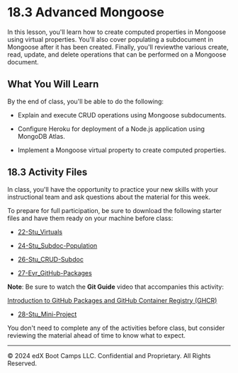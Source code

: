 # 18.3 Advanced Mongoose
In this lesson, you'll learn how to create computed properties in Mongoose using virtual properties. You'll also cover populating a subdocument in Mongoose after it has been created. Finally, you'll reviewthe various create, read, update, and delete operations that can be performed on a Mongoose document.

## What You Will Learn
By the end of class, you'll be able to do the following:

* Explain and execute CRUD operations using Mongoose subdocuments.

* Configure Heroku for deployment of a Node.js application using MongoDB Atlas.

* Implement a Mongoose virtual property to create computed properties.

## 18.3 Activity Files
In class, you'll have the opportunity to practice your new skills with your instructional team and ask questions about the material for this week.

To prepare for full participation, be sure to download the following starter files and have them ready on your machine before class:

* [22-Stu_Virtuals](https://static.fullstack-bootcamp.com/lesson-files/18-NoSQL/22-Stu_Virtuals.zip)

* [24-Stu_Subdoc-Population](https://static.fullstack-bootcamp.com/lesson-files/18-NoSQL/24-Stu_Subdoc-Population.zip)

*  [26-Stu_CRUD-Subdoc](https://static.fullstack-bootcamp.com/lesson-files/18-NoSQL/26-Stu_CRUD-Subdoc.zip)

* [27-Evr_GitHub-Packages](https://static.fullstack-bootcamp.com/lesson-files/18-NoSQL/27-Evr_GitHub-Packages.zip)

**Note**: Be sure to watch the **Git Guide** video that accompanies this activity:

[Introduction to GitHub Packages and GitHub Container Registry (GHCR)](https://www.youtube.com/watch?v=p9ismkYDxWQ)

* [28-Stu_Mini-Project](https://static.fullstack-bootcamp.com/lesson-files/18-NoSQL/28-Stu_Mini-Project.zip)

You don't need to complete any of the activities before class, but consider reviewing the material ahead of time to know what to expect.

---
© 2024 edX Boot Camps LLC. Confidential and Proprietary. All Rights Reserved.